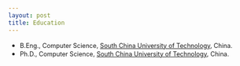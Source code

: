 ```yaml
---
layout: post
title: Education
---
```

<ul>
<li><span style="font-size: 90%;">B.Eng., Computer Science, <a href="https://www.scut.edu.cn" target="_blank">South China University of Technology</a>, China.</span></li>
<li><span style="font-size: 90%;">Ph.D., Computer Science, <a href="https://www.scut.edu.cn" target="_blank">South China University of Technology</a>, China.</span></li>
</ul>

